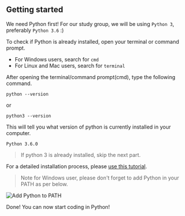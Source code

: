 ## Getting started
We need Python first! For our study group, we will be using `Python 3`, preferably `Python 3.6` :)

To check if Python is already installed, open your terminal or command prompt.
- For Windows users, search for `cmd`
- For Linux and Mac users, search for `terminal`

After opening the terminal/command prompt(cmd), type the following command.
```shell
python --version
```

or

```shell
python3 --version
```

This will tell you what version of python is currently installed in your computer.

```shell
Python 3.6.0

```
> If python 3 is already installed, skip the next part.

For a detailed installation process, please [use this tutorial](https://tutorial.djangogirls.org/en/python_installation/).

> Note for Windows user, please don't forget to add Python in your PATH as per below.

![Add Python to PATH](http://www.awesomescreenshot.com/image/2448388/5e57d47cd290770912390d3697037175)

Done! You can now start coding in Python!
